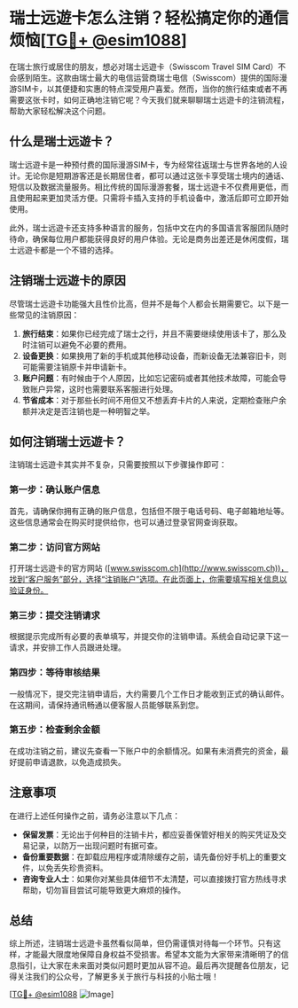 # 瑞士远遊卡怎么注销？轻松搞定你的通信烦恼[[TG💪+ @esim1088](https://t.me/s/esim1088)]

在瑞士旅行或居住的朋友，想必对瑞士远遊卡（Swisscom Travel SIM Card）不会感到陌生。这款由瑞士最大的电信运营商瑞士电信（Swisscom）提供的国际漫游SIM卡，以其便捷和实惠的特点深受用户喜爱。然而，当你的旅行结束或者不再需要这张卡时，如何正确地注销它呢？今天我们就来聊聊瑞士远遊卡的注销流程，帮助大家轻松解决这个问题。

## 什么是瑞士远遊卡？

瑞士远遊卡是一种预付费的国际漫游SIM卡，专为经常往返瑞士与世界各地的人设计。无论你是短期游客还是长期居住者，都可以通过这张卡享受瑞士境内的通话、短信以及数据流量服务。相比传统的国际漫游套餐，瑞士远遊卡不仅费用更低，而且使用起来更加灵活方便。只需将卡插入支持的手机设备中，激活后即可立即开始使用。

此外，瑞士远遊卡还支持多种语言的服务，包括中文在内的多国语言客服团队随时待命，确保每位用户都能获得良好的用户体验。无论是商务出差还是休闲度假，瑞士远遊卡都是一个不错的选择。

## 注销瑞士远遊卡的原因

尽管瑞士远遊卡功能强大且性价比高，但并不是每个人都会长期需要它。以下是一些常见的注销原因：

1. **旅行结束**：如果你已经完成了瑞士之行，并且不需要继续使用该卡了，那么及时注销可以避免不必要的费用。
2. **设备更换**：如果换用了新的手机或其他移动设备，而新设备无法兼容旧卡，则可能需要注销原卡并申请新卡。
3. **账户问题**：有时候由于个人原因，比如忘记密码或者其他技术故障，可能会导致账户异常，这时也需要联系客服进行处理。
4. **节省成本**：对于那些长时间不用但又不想丢弃卡片的人来说，定期检查账户余额并决定是否注销也是一种明智之举。

## 如何注销瑞士远遊卡？

注销瑞士远遊卡其实并不复杂，只需要按照以下步骤操作即可：

### 第一步：确认账户信息
首先，请确保你拥有正确的账户信息，包括但不限于电话号码、电子邮箱地址等。这些信息通常会在购买时提供给你，也可以通过登录官网查询获取。

### 第二步：访问官方网站
打开瑞士远遊卡的官方网站 ([www.swisscom.ch](http://www.swisscom.ch))，找到“客户服务”部分，选择“注销账户”选项。在此页面上，你需要填写相关信息以验证身份。

### 第三步：提交注销请求
根据提示完成所有必要的表单填写，并提交你的注销申请。系统会自动记录下这一请求，并安排工作人员跟进处理。

### 第四步：等待审核结果
一般情况下，提交完注销申请后，大约需要几个工作日才能收到正式的确认邮件。在这期间，请保持通讯畅通以便客服人员能够联系到您。

### 第五步：检查剩余金额
在成功注销之前，建议先查看一下账户中的余额情况。如果有未消费完的资金，最好提前申请退款，以免造成损失。

## 注意事项

在进行上述任何操作之前，请务必注意以下几点：

- **保留发票**：无论出于何种目的注销卡片，都应妥善保管好相关的购买凭证及交易记录，以防万一出现问题时有据可查。
- **备份重要数据**：在卸载应用程序或清除缓存之前，请先备份好手机上的重要文件，以免丢失珍贵资料。
- **咨询专业人士**：如果你对某些具体细节不太清楚，可以直接拨打官方热线寻求帮助，切勿盲目尝试可能导致更大麻烦的操作。

## 总结

综上所述，注销瑞士远遊卡虽然看似简单，但仍需谨慎对待每一个环节。只有这样，才能最大限度地保障自身权益不受损害。希望本文能为大家带来清晰明了的信息指引，让大家在未来面对类似问题时更加从容不迫。最后再次提醒各位朋友，记得关注我们的公众号，了解更多关于旅行与科技的小贴士哦！

[[TG💪+ @esim1088](https://t.me/s/esim1088) ![Image](https://i.postimg.cc/4NQfJmqS/Snipaste-2025-05-13-00-14-12.png)]